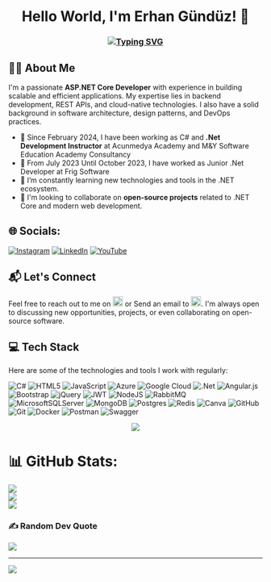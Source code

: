 
 <h1 align="center"> Hello World, I'm Erhan Gündüz! 👋</h1>
<h3 align="center">
 
[![Typing SVG](https://readme-typing-svg.demolab.com?font=Edu+NSW+ACT+Foundation&weight=500&size=30&pause=1000&color=F70404&width=435&lines=Software+Development+Instructor  )](https://git.io/typing-svg)

</h3>








## 🧑‍💻 About Me

I'm a passionate **ASP.NET Core Developer** with experience in building scalable and efficient applications. My expertise lies in backend development, REST APIs, and cloud-native technologies. I also have a solid background in software architecture, design patterns, and DevOps practices.

- 💼  Since February 2024, I have been working as C# and **.Net Development Instructor** at Acunmedya Academy and M&Y Software Education Academy Consultancy
- 🧬  From July 2023 Until October 2023, I have worked as Junior .Net Developer at Frig Software 
- 🌱 I’m constantly learning new technologies and tools in the .NET ecosystem.
- 🔭 I'm looking to collaborate on **open-source projects** related to .NET Core and modern web development.

## 🌐 Socials:
[![Instagram](https://img.shields.io/badge/Instagram-%23E4405F.svg?logo=Instagram&logoColor=white)](https://instagram.com/erhangi_birisi) [![LinkedIn](https://img.shields.io/badge/LinkedIn-%230077B5.svg?logo=linkedin&logoColor=white)](https://linkedin.com/in/egunduz) [![YouTube](https://img.shields.io/badge/YouTube-%23FF0000.svg?logo=YouTube&logoColor=white)](https://youtube.com/@erhangndzz) 

## 📬 Let's Connect

Feel free to reach out to me on [<img height=20 src="https://cdn.jsdelivr.net/gh/devicons/devicon/icons/linkedin/linkedin-original.svg"/>](https://www.linkedin.com/in/egunduz ) or Send an email to [ <img height=20 src="https://skillicons.dev/icons?&theme=light&i=gmail" />](mailto:erhangndz@gmail.com). I'm always open to discussing new opportunities, projects, or even collaborating on open-source software.



## 💻 Tech Stack

Here are some of the technologies and tools I work with regularly:

![C#](https://img.shields.io/badge/c%23-%23239120.svg?style=for-the-badge&logo=csharp&logoColor=white) ![HTML5](https://img.shields.io/badge/html5-%23E34F26.svg?style=for-the-badge&logo=html5&logoColor=white) ![JavaScript](https://img.shields.io/badge/javascript-%23323330.svg?style=for-the-badge&logo=javascript&logoColor=%23F7DF1E) ![Azure](https://img.shields.io/badge/azure-%230072C6.svg?style=for-the-badge&logo=microsoftazure&logoColor=white) ![Google Cloud](https://img.shields.io/badge/GoogleCloud-%234285F4.svg?style=for-the-badge&logo=google-cloud&logoColor=white) ![.Net](https://img.shields.io/badge/.NET-5C2D91?style=for-the-badge&logo=.net&logoColor=white) ![Angular.js](https://img.shields.io/badge/angular.js-%23E23237.svg?style=for-the-badge&logo=angularjs&logoColor=white) ![Bootstrap](https://img.shields.io/badge/bootstrap-%238511FA.svg?style=for-the-badge&logo=bootstrap&logoColor=white) ![jQuery](https://img.shields.io/badge/jquery-%230769AD.svg?style=for-the-badge&logo=jquery&logoColor=white) ![JWT](https://img.shields.io/badge/JWT-black?style=for-the-badge&logo=JSON%20web%20tokens) ![NodeJS](https://img.shields.io/badge/node.js-6DA55F?style=for-the-badge&logo=node.js&logoColor=white) ![RabbitMQ](https://img.shields.io/badge/rabbitmq-FF6600?style=for-the-badge&logo=rabbitmq&logoColor=white) ![MicrosoftSQLServer](https://img.shields.io/badge/Microsoft%20SQL%20Server-CC2927?style=for-the-badge&logo=microsoft%20sql%20server&logoColor=white) ![MongoDB](https://img.shields.io/badge/MongoDB-%234ea94b.svg?style=for-the-badge&logo=mongodb&logoColor=white) ![Postgres](https://img.shields.io/badge/postgres-%23316192.svg?style=for-the-badge&logo=postgresql&logoColor=white) ![Redis](https://img.shields.io/badge/redis-%23DD0031.svg?style=for-the-badge&logo=redis&logoColor=white) ![Canva](https://img.shields.io/badge/Canva-%2300C4CC.svg?style=for-the-badge&logo=Canva&logoColor=white) ![GitHub](https://img.shields.io/badge/github-%23121011.svg?style=for-the-badge&logo=github&logoColor=white) ![Git](https://img.shields.io/badge/git-%23F05033.svg?style=for-the-badge&logo=git&logoColor=white) ![Docker](https://img.shields.io/badge/docker-%230db7ed.svg?style=for-the-badge&logo=docker&logoColor=white) ![Postman](https://img.shields.io/badge/Postman-FF6C37?style=for-the-badge&logo=postman&logoColor=white) ![Swagger](https://img.shields.io/badge/-Swagger-%23Clojure?style=for-the-badge&logo=swagger&logoColor=white)

<p align="center">
<a href="https://skillicons.dev">
    <img src="https://skillicons.dev/icons?&theme=dark&i=visualstudio,vscode,dotnet,cs,html,css,bootstrap,jquery,git,angular,postgres,mongo,redis,docker,rabbitmq,postman&perline=8"/>
    
  </a>
</p>

# 📊 GitHub Stats:
![](https://github-readme-stats.vercel.app/api?username=erhangndz&theme=dark&hide_border=false&include_all_commits=true&count_private=true)<br/>
![](https://github-readme-streak-stats.herokuapp.com/?user=erhangndz&theme=dark&hide_border=false)<br/>
![](https://github-readme-stats.vercel.app/api/top-langs/?username=erhangndz&theme=dark&hide_border=false&include_all_commits=true&count_private=true&layout=compact)

### ✍️ Random Dev Quote
![](https://quotes-github-readme.vercel.app/api?type=horizontal&theme=radical)

---
[![](https://visitcount.itsvg.in/api?id=erhangndz&icon=0&color=0)](https://visitcount.itsvg.in)








<!-- Proudly created with GPRM ( https://gprm.itsvg.in ) -->



 
